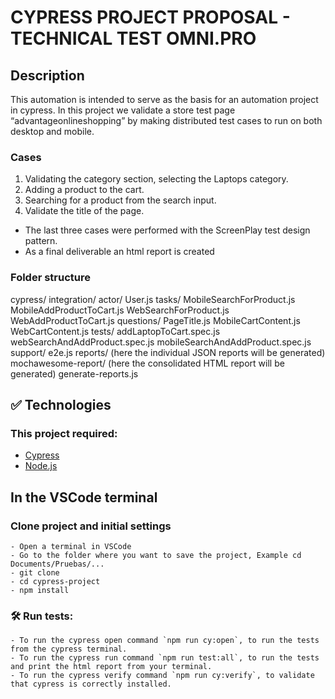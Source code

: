 # CYPRESS PROJECT PROPOSAL - TECHNICAL TEST OMNI.PRO

## Description
This automation is intended to serve as the basis for an automation project in cypress. In this project we validate a store test page “advantageonlineshopping” by making distributed test cases to run on both desktop and mobile.

### Cases

1. Validating the category section, selecting the Laptops category.
2. Adding a product to the cart.
3. Searching for a product from the search input.
4. Validate the title of the page.

* The last three cases were performed with the ScreenPlay test design pattern.
* As a final deliverable an html report is created

### Folder structure

cypress/
  integration/
    actor/
      User.js
    tasks/
      MobileSearchForProduct.js
      MobileAddProductToCart.js
      WebSearchForProduct.js
      WebAddProductToCart.js
    questions/
      PageTitle.js
      MobileCartContent.js
      WebCartContent.js
    tests/
      addLaptopToCart.spec.js
      webSearchAndAddProduct.spec.js
      mobileSearchAndAddProduct.spec.js
    support/
      e2e.js
  reports/
     (here the individual JSON reports will be generated)
mochawesome-report/
   (here the consolidated HTML report will be generated)
generate-reports.js

## ✅ Technologies
### This project required:
* [Cypress](https://docs.cypress.io/guides/overview/why-cypress)
* [Node.js](https://nodejs.org/es/docs/)


## In the VSCode terminal

### Clone project and initial settings

```
- Open a terminal in VSCode
- Go to the folder where you want to save the project, Example cd Documents/Pruebas/...
- git clone 
- cd cypress-project
- npm install
```

###  🛠️ Run tests:
```
- To run the cypress open command `npm run cy:open`, to run the tests from the cypress terminal.
- To run the cypress run command `npm run test:all`, to run the tests and print the html report from your terminal.
- To run the cypress verify command `npm run cy:verify`, to validate that cypress is correctly installed.
```

